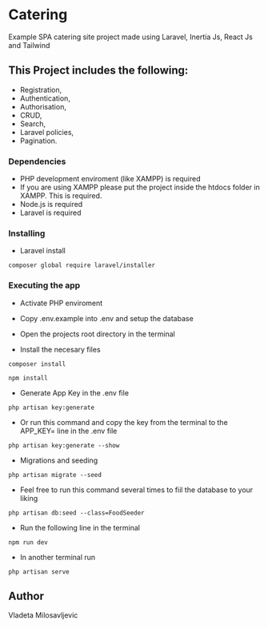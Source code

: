 # Catering

Example SPA catering site project made using Laravel, Inertia Js, React Js and Tailwind


## This Project includes the following:

* Registration,
* Authentication,
* Authorisation,
* CRUD,
* Search,
* Laravel policies,
* Pagination.

### Dependencies

* PHP development enviroment (like XAMPP) is required
* If you are using XAMPP please put the project inside the htdocs folder in XAMPP. This is required.
* Node.js is required
* Laravel is required

### Installing

* Laravel install

```
composer global require laravel/installer
```


### Executing the app

* Activate PHP enviroment
* Copy .env.example into .env and setup the database
* Open the projects root directory in the terminal
  

* Install the necesary files
```
composer install
```
```
npm install
```

* Generate App Key in the .env file
```
php artisan key:generate
```

* Or run this command and copy the key from the terminal to the APP_KEY= line in the .env file
```
php artisan key:generate --show
```

* Migrations and seeding
```
php artisan migrate --seed
```
* Feel free to run this command several times to fiil the database to your liking
```
php artisan db:seed --class=FoodSeeder
```


* Run the following line in the terminal
  
```
npm run dev
```

* In another terminal run

```
php artisan serve
```

## Author

Vladeta Milosavljevic

